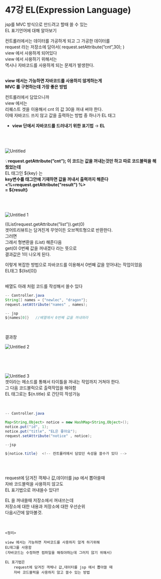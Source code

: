 
# 47강 EL(Expression Language)

jsp를 MVC 방식으로 만드려고 할때 쓸 수 있는  
EL 표기언어에 대해 알아보기

컨트롤러에서는 데이터를 가공하게 되고 그 가공한 데이터를  
request 라는 저장소에 담아서( request.setAttribute(”cnt”,30); )  
view 에서 사용하게 되어있다  
view 에서 사용하기 위해서는  
역시나 자바코드를 사용하게 되는 문제가 발생한다.  
<br>

**view 에서는 가능하면 자바코드를 사용하지 않게하는게**   
**MVC 를 구현하는데 가장 좋은 방법**  

컨트롤러에서 담았으니까   
view 에서는  
리퀘스트 겟을 이용해서 cnt 의 값 30을 꺼내 써야 한다.  
이때 자바코드 쓰지 않고 값을 출력하는 방법 중 하나가 EL 태그  

- **view 단에서 자바코드를 드러내기 위한 표기법** → **EL**  
<br><br><br>


![Untitled](https://user-images.githubusercontent.com/89206108/166475390-898fc315-98cb-4aa3-8767-a2c18372225e.png)


💡**request.getAttribute(”cnt”); 이 코드는 값을 꺼내는것만 하고 따로 코드블럭을 해줬었는데**   
EL 태그인  ${key} 는  
**key변수를 태그안에 기재하면 값을 꺼내서 출력까지 해준다**  
**<%=request.getAttribute("result") %>**  
**= ${result}**   
<br><br><br>


![Untitled 1](https://user-images.githubusercontent.com/89206108/166475518-5c2e0bf2-538f-4aa1-be39-4e1d817fe870.png)


((List)request.getAttribute(”list”)).get(0)  
겟어트리뷰트는 담겨진게 무엇이든 오브젝트형으로 반환한다.  
그러면  
그래서 형변환을 (List) 해준다음  
get(0) 0번째 값을 꺼내겠다 라는 뜻으로  
결과값은 1이 나오게 된다.  

이렇게 복잡한 방법으로 자바코드를 이용해서 0번째 값을 얻어내는 작업이었음  
EL태그  ${list[0]} 
<br><br>


 배열도 아래 처럼 코드를 작성해서 쓸수 있다  

```java
-- Controller.java
String[] names = {"newlec", "dragon"};
request.setAttribute("names" , names);

-- jsp
${names[0]}   //배열에서 0번째 값을 꺼내와라
```
<br>

 결과창

![Untitled 2](https://user-images.githubusercontent.com/89206108/166475852-c48e51ac-c69b-4e1f-b16a-4983dd2c374f.png)

<br><br><br>


![Untitled 3](https://user-images.githubusercontent.com/89206108/166475917-06286ea2-86a4-4466-a09f-2f6b52547aa4.png)  
겟이라는 메소드를 통해서 타이틀을 꺼내는 작업까지 거쳐야 한다.  
그 다음 코드블럭으로 출력작업을 해야함  
EL 태그로는 ${n.title} 로 간단히 작성가능  
<br><br>


```java
-- Controller.java

Map<String,Object> notice = new HashMap<String,Object>();
notice.put("id", 1);
notice.put("title", "EL은 좋아요");
request.setAttribute("notice" , notice);

--jsp

${notice.title}  <!-- 컨트롤러에서 담았던 속성을 쓸수가 있다 -->

```
<br><br>


request에 담겨진 객체나 값,데이터를 jsp 에서 뽑아쓸때  
자바 코드블럭을 사용하지 않고도  
EL 표기법으로 꺼내쓸수 있다!!  

EL 을 꺼내쓸때 저장소에서 꺼내쓰는데   
저장소에 대한 내용과 저장소에 대한 우선순위   
다음시간에 알아볼것.        
<br><br>

```
<정리>

view 에서는 가능하면 자바코드를 사용하지 않게 하기위해   
EL태그를 사용함
(자바코드는 수정하면 컴파일을 해줘야하는데 그러지 않기 위해서)

EL 표기법은 
	request에 담겨진 객체나 값,데이터를 jsp 에서 뽑아쓸 때
	자바 코드블럭을 사용하지 않고 쓸수 있는 방법

```
<br><br>
